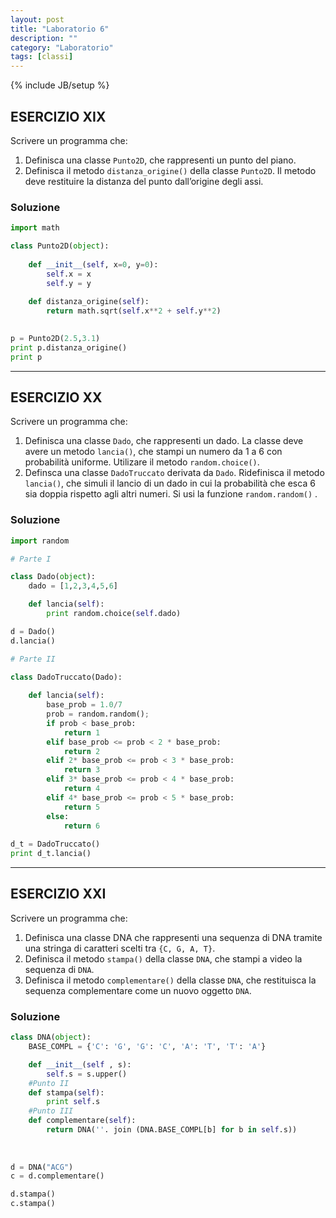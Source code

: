 ```yaml
---
layout: post
title: "Laboratorio 6"
description: ""
category: "Laboratorio"
tags: [classi]
---
```

{% include JB/setup %}
<script type="text/javascript" src="http://cdn.mathjax.org/mathjax/latest/MathJax.js?config=TeX-AMS-MML_HTMLorMML"></script>


## ESERCIZIO XIX

Scrivere un programma che:

1. Definisca una classe `Punto2D`, che rappresenti un punto del piano.
2. Definisca il metodo `distanza_origine()` della classe `Punto2D`. Il metodo deve restituire la distanza del punto dall’origine degli assi.


### Soluzione

```python
import math

class Punto2D(object):
    
    def __init__(self, x=0, y=0):
        self.x = x
        self.y = y
    
    def distanza_origine(self):
        return math.sqrt(self.x**2 + self.y**2)

            
p = Punto2D(2.5,3.1)
print p.distanza_origine()
print p

```
---
## ESERCIZIO XX

Scrivere un programma che:


1. Definisca una classe `Dado`, che rappresenti un dado. La classe deve avere un metodo `lancia()`, che stampi un numero da 1 a 6 con probabilità uniforme. Utilizare il metodo `random.choice()`.
2. Definsca una classe `DadoTruccato` derivata da `Dado`. Ridefinisca il metodo `lancia()`, che simuli il lancio di un dado in cui la probabilità che esca 6 sia doppia rispetto agli altri numeri. Si usi la funzione `random.random()` .


### Soluzione

```python
import random

# Parte I

class Dado(object):
    dado = [1,2,3,4,5,6]

    def lancia(self):
        print random.choice(self.dado)

d = Dado()
d.lancia()

# Parte II

class DadoTruccato(Dado):
    
    def lancia(self):    
        base_prob = 1.0/7
        prob = random.random();
        if prob < base_prob:
            return 1
        elif base_prob <= prob < 2 * base_prob:
            return 2
        elif 2* base_prob <= prob < 3 * base_prob:
            return 3
        elif 3* base_prob <= prob < 4 * base_prob:
            return 4
        elif 4* base_prob <= prob < 5 * base_prob:
            return 5
        else:
            return 6
            
d_t = DadoTruccato()
print d_t.lancia()
```


---
## ESERCIZIO XXI

Scrivere un programma che:
1. Definisca una classe DNA che rappresenti una sequenza di DNA tramite una stringa di caratteri scelti tra `{C, G, A, T}`.
2. Definisca il metodo `stampa()` della classe `DNA`, che stampi a video la sequenza di `DNA`.
3. Definisca il metodo `complementare()` della classe `DNA`, che restituisca la sequenza complementare come un nuovo oggetto `DNA`.


### Soluzione

```python
class DNA(object):
    BASE_COMPL = {'C': 'G', 'G': 'C', 'A': 'T', 'T': 'A'}

    def __init__(self , s):
        self.s = s.upper()
    #Punto II
    def stampa(self):
        print self.s
    #Punto III
    def complementare(self):        
        return DNA(''. join (DNA.BASE_COMPL[b] for b in self.s))
        
    
        
d = DNA("ACG")
c = d.complementare()

d.stampa()
c.stampa()
```

